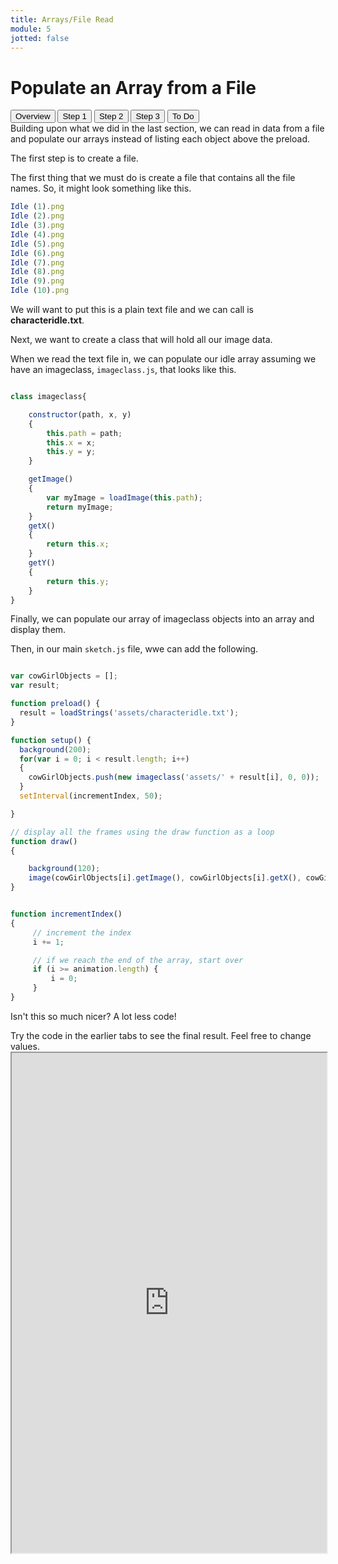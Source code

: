 ```yaml
---
title: Arrays/File Read
module: 5
jotted: false
---
```


# Populate an Array from a File

<div class="tab">
  <button class="tablinks active" onclick="openTab(event, 'Overview')">Overview</button>
  <button class="tablinks" onclick="openTab(event, 'step1')">Step 1</button>
  <button class="tablinks" onclick="openTab(event, 'step2')">Step 2</button>
  <button class="tablinks" onclick="openTab(event, 'step3')">Step 3</button>
  <button class="tablinks" onclick="openTab(event, 'ToDo')">To Do</button>
 
</div>
<div id="Overview" class="tabcontent" style="display:block"  >
<div class="tabhtml" markdown="1">
Building upon what we did in the last section, we can read in data from a file and populate our arrays instead of listing each object above the preload.

The first step is to create a file.

</div>
</div>
<div id="step1" class="tabcontent">
<div class="tabhtml" markdown="1">

The first thing that we must do is create a file that contains all the file names.  So, it might look something like this.

```js
Idle (1).png
Idle (2).png
Idle (3).png
Idle (4).png
Idle (5).png
Idle (6).png
Idle (7).png
Idle (8).png
Idle (9).png
Idle (10).png

```

We will want to put this is a plain text file and we can call is **characteridle.txt**.

Next, we want to create a class that will hold all our image data.

</div>
</div>

<div id="step2" class="tabcontent">
<div class="tabhtml" markdown="1">

When we read the text file in, we can populate our idle array assuming we have an imageclass, `imageclass.js`, that looks like this.

```js

class imageclass{

    constructor(path, x, y)
    {
        this.path = path;
        this.x = x;
        this.y = y;
    }

    getImage()
    {
        var myImage = loadImage(this.path);
        return myImage;
    }
    getX()
    {
        return this.x;
    }
    getY()
    {
        return this.y;
    }
}

```

Finally, we can populate our array of imageclass objects into an array and display them.

</div>
</div>

<div id="step3" class="tabcontent">
<div class="tabhtml" markdown="1">

Then, in our main `sketch.js` file, wwe can add the following.

```js

var cowGirlObjects = [];
var result;

function preload() {
  result = loadStrings('assets/characteridle.txt');
}

function setup() {
  background(200);
  for(var i = 0; i < result.length; i++)
  {
    cowGirlObjects.push(new imageclass('assets/' + result[i], 0, 0));
  }
  setInterval(incrementIndex, 50);

}

// display all the frames using the draw function as a loop
function draw() 
{

    background(120);
    image(cowGirlObjects[i].getImage(), cowGirlObjects[i].getX(), cowGirlObjects[i].getY());
}


function incrementIndex()
{
     // increment the index
     i += 1;

     // if we reach the end of the array, start over
     if (i >= animation.length) {
         i = 0;
     }
}

```

Isn't this so much nicer?   A lot less code!

</div>
</div>


<div id="ToDo" class="tabcontent">
<div class="tabhtml" markdown="1">
Try the code in the earlier tabs to see the final result. Feel free to change values.

<iframe src="https://editor.p5js.org/" width="100%" height="800px"></iframe>
</div>
</div>